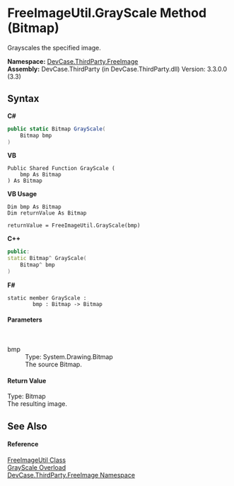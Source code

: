 # FreeImageUtil.GrayScale Method (Bitmap)
 

Grayscales the specified image.

**Namespace:**&nbsp;<a href="N_DevCase_ThirdParty_FreeImage">DevCase.ThirdParty.FreeImage</a><br />**Assembly:**&nbsp;DevCase.ThirdParty (in DevCase.ThirdParty.dll) Version: 3.3.0.0 (3.3)

## Syntax

**C#**<br />
``` C#
public static Bitmap GrayScale(
	Bitmap bmp
)
```

**VB**<br />
``` VB
Public Shared Function GrayScale ( 
	bmp As Bitmap
) As Bitmap
```

**VB Usage**<br />
``` VB Usage
Dim bmp As Bitmap
Dim returnValue As Bitmap

returnValue = FreeImageUtil.GrayScale(bmp)
```

**C++**<br />
``` C++
public:
static Bitmap^ GrayScale(
	Bitmap^ bmp
)
```

**F#**<br />
``` F#
static member GrayScale : 
        bmp : Bitmap -> Bitmap 

```


#### Parameters
&nbsp;<dl><dt>bmp</dt><dd>Type: System.Drawing.Bitmap<br />The source Bitmap.</dd></dl>

#### Return Value
Type: Bitmap<br />The resulting image.

## See Also


#### Reference
<a href="T_DevCase_ThirdParty_FreeImage_FreeImageUtil">FreeImageUtil Class</a><br /><a href="Overload_DevCase_ThirdParty_FreeImage_FreeImageUtil_GrayScale">GrayScale Overload</a><br /><a href="N_DevCase_ThirdParty_FreeImage">DevCase.ThirdParty.FreeImage Namespace</a><br />